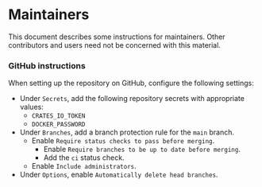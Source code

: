 # Maintainers

This document describes some instructions for maintainers. Other contributors and users need not be concerned with this material.

### GitHub instructions

When setting up the repository on GitHub, configure the following settings:

- Under `Secrets`, add the following repository secrets with appropriate values:
  - `CRATES_IO_TOKEN`
  - `DOCKER_PASSWORD`
- Under `Branches`, add a branch protection rule for the `main` branch.
  - Enable `Require status checks to pass before merging`.
    - Enable `Require branches to be up to date before merging`.
    - Add the `ci` status check.
  - Enable `Include administrators`.
- Under `Options`, enable `Automatically delete head branches`.
